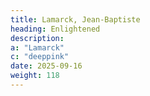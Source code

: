 ```yaml
---
title: Lamarck, Jean-Baptiste
heading: Enlightened
description: 
a: "Lamarck"
c: "deeppink"
date: 2025-09-16
weight: 118
---
```



